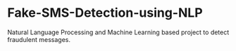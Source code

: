 # Fake-SMS-Detection-using-NLP
Natural Language Processing and Machine Learning based project to detect fraudulent messages.
